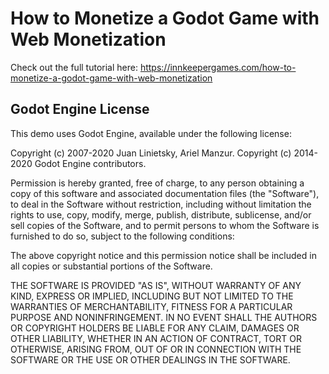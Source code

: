 # How to Monetize a Godot Game with Web Monetization
Check out the full tutorial here: https://innkeepergames.com/how-to-monetize-a-godot-game-with-web-monetization

## Godot Engine License
This demo uses Godot Engine, available under the following license:

Copyright (c) 2007-2020 Juan Linietsky, Ariel Manzur. Copyright (c) 2014-2020 Godot Engine contributors.

Permission is hereby granted, free of charge, to any person obtaining a copy of this software and associated documentation files (the "Software"), to deal in the Software without restriction, including without limitation the rights to use, copy, modify, merge, publish, distribute, sublicense, and/or sell copies of the Software, and to permit persons to whom the Software is furnished to do so, subject to the following conditions:

The above copyright notice and this permission notice shall be included in all copies or substantial portions of the Software.

THE SOFTWARE IS PROVIDED "AS IS", WITHOUT WARRANTY OF ANY KIND, EXPRESS OR IMPLIED, INCLUDING BUT NOT LIMITED TO THE WARRANTIES OF MERCHANTABILITY, FITNESS FOR A PARTICULAR PURPOSE AND NONINFRINGEMENT. IN NO EVENT SHALL THE AUTHORS OR COPYRIGHT HOLDERS BE LIABLE FOR ANY CLAIM, DAMAGES OR OTHER LIABILITY, WHETHER IN AN ACTION OF CONTRACT, TORT OR OTHERWISE, ARISING FROM, OUT OF OR IN CONNECTION WITH THE SOFTWARE OR THE USE OR OTHER DEALINGS IN THE SOFTWARE.
